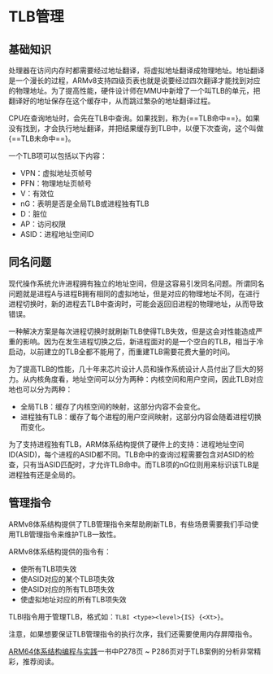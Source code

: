 # TLB管理

## 基础知识

处理器在访问内存时都需要经过地址翻译，将虚拟地址翻译成物理地址。地址翻译是一个漫长的过程，ARMv8支持四级页表也就是说要经过四次翻译才能找到对应的物理地址。为了提高性能，硬件设计师在MMU中新增了一个叫TLB的单元，把翻译好的地址保存在这个缓存中，从而跳过繁杂的地址翻译过程。

CPU在查询地址时，会先在TLB中查询。如果找到，称为{==TLB命中==}。如果没有找到，才会执行地址翻译，并把结果缓存到TLB中，以便下次查询，这个叫做{==TLB未命中==}。

一个TLB项可以包括以下内容：

- VPN：虚拟地址页帧号
- PFN：物理地址页帧号
- V：有效位
- nG：表明是否是全局TLB或进程独有TLB
- D：脏位
- AP：访问权限
- ASID：进程地址空间ID

## 同名问题

现代操作系统允许进程拥有独立的地址空间，但是这容易引发同名问题。所谓同名问题就是进程A与进程B拥有相同的虚拟地址，但是对应的物理地址不同，在进行进程切换时，新的进程去TLB中查询时，可能会返回旧进程的物理地址，从而导致错误。

一种解决方案是每次进程切换时就刷新TLB使得TLB失效，但是这会对性能造成严重的影响。因为在发生进程切换之后，新进程面对的是一个空白的TLB，相当于冷启动，以前建立的TLB全都不能用了，而重建TLB需要花费大量的时间。

为了提高TLB的性能，几十年来芯片设计人员和操作系统设计人员付出了巨大的努力。从内核角度看，地址空间可以分为两种：内核空间和用户空间，因此TLB对应地也可以分为两种：

- 全局TLB：缓存了内核空间的映射，这部分内容不会变化。
- 进程独有TLB：缓存了每个进程的用户空间映射，这部分内容会随着进程切换而变化。

为了支持进程独有TLB，ARM体系结构提供了硬件上的支持：进程地址空间ID(ASID)，每个进程的ASID都不同。TLB命中的查询过程需要包含对ASID的检查，只有当ASID匹配时，才允许TLB命中。而TLB项的nG位则用来标识该TLB是进程独有还是全局的。

## 管理指令

ARMv8体系结构提供了TLB管理指令来帮助刷新TLB，有些场景需要我们手动使用TLB管理指令来维护TLB一致性。

ARMv8体系结构提供的指令有：

- 使所有TLB项失效
- 使ASID对应的某个TLB项失效
- 使ASID对应的所有TLB项失效
- 使虚拟地址对应的所有TLB项失效

TLBI指令用于管理TLB，格式如：`TLBI <type><level>{IS} {<Xt>}`。

注意，如果想要保证TLB管理指令的执行次序，我们还需要使用内存屏障指令。

[ARM64体系结构编程与实践](https://book.douban.com/subject/35803160/)一书中P278页 ~ P286页对于TLB案例的分析非常精彩，推荐阅读。